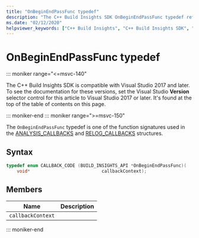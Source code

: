 ```yaml
---
title: "OnBeginEndPassFunc typedef"
description: "The C++ Build Insights SDK OnBeginEndPassFunc typedef reference."
ms.date: "02/12/2020"
helpviewer_keywords: ["C++ Build Insights", "C++ Build Insights SDK", "OnBeginEndPassFunc", "throughput analysis", "build time analysis", "vcperf.exe"]
---
```

# OnBeginEndPassFunc typedef

::: moniker range="<=msvc-140"

The C++ Build Insights SDK is compatible with Visual Studio 2017 and later. To see the documentation for these versions, set the Visual Studio **Version** selector control for this article to Visual Studio 2017 or later. It's found at the top of the table of contents on this page.

::: moniker-end
::: moniker range=">=msvc-150"

The `OnBeginEndPassFunc` typedef is one of the function signatures used in the [ANALYSIS_CALLBACKS](analysis-callbacks-struct.md) and [RELOG_CALLBACKS](relog-callbacks-struct.md) structures.

## Syntax

```cpp
typedef enum CALLBACK_CODE (BUILD_INSIGHTS_API *OnBeginEndPassFunc)(
    void*                           callbackContext);
```

## Members

| Name | Description |
|--|--|
| `callbackContext` |  |

::: moniker-end
